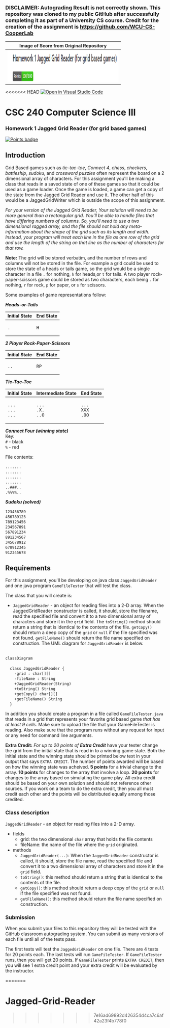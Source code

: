 ### DISCLAIMER: Autograding Result is not correctly shown. This repository was cloned to my public GitHub after successfully completing it as part of a University CS course. Credit for the creation of the assignment is https://github.com/WCU-CS-CooperLab
| Image of Score from Original Repository |
|-------------------------------------------------------------|
|<img src="Score.png" alt="Score" width="350" height="100" />|


<<<<<<< HEAD
[![Open in Visual Studio Code](https://classroom.github.com/assets/open-in-vscode-c66648af7eb3fe8bc4f294546bfd86ef473780cde1dea487d3c4ff354943c9ae.svg)](https://classroom.github.com/online_ide?assignment_repo_id=10018193&assignment_repo_type=AssignmentRepo)
# CSC 240 Computer Science III
### Homework 1  Jagged Grid Reader (for grid based games)

[![Points badge](../../blob/badges/.github/badges/points.svg)](../../actions)

## Introduction

Grid Based games such as *tic-tac-toe*, *Connect 4*, *chess*, *checkers*, *battleship*, *sudoku*, and *crossword puzzles* often represent the board on a 2 dimensional array of characters. For this assignment you'll be making a class that reads in a saved state of one of these games so that it could be used as a game loader. Once the game is loaded, a game can get a copy of the state from the Jagged Grid Reader and use it. The other half of this would be a JaggedGridWriter which is outside the scope of this assignment.

*For your version of the Jagged Grid Reader, Your solution will need to be more general than a rectangular grid. You'll be able to handle files that have differing numbers of columns. So, you'll need to use a two dimensional ragged array, and the file should not hold any meta-information about the shape of the grid such as its length and width. Instead, your program will treat each line in the file as one row of the grid and use the length of the string on that line as the number of characters for that row.*

**Note:** The grid will be stored verbatim, and the number of rows and columns will not be stored in the file.
For example a grid could be used to store the state of a heads or tails game, so the grid would be a single character in a file `.` for nothing, `h` for heads,or `t` for tails. A two player rock-paper-scissors game could be stored as two characters, each being `.` for nothing, `r` for rock, `p` for paper, or `s` for scissors.


Some examples of game representations follow:

***Heads-or-Tails***

| Initial State | End State |
|----|----|
|<pre>.</pre>|<pre>H</pre>|

***2 Player Rock-Paper-Scissors***

| Initial State | End State |
|----|----|
|<pre>..</pre>|<pre>RP</pre>|



***Tic-Tac-Toe***  

| Initial State | Intermediate State | End State |
|----|----|----|
|<pre>...<br>...<br>...</pre>|<pre>...<br>.X.<br>..O</pre>|<pre>...<br>XXX<br>.OO</pre>|

***Connect Four (winning state)***  
Key:  
`#` - black  
`%` - red  

File contents:  
```
.......
.......
.......
.......
..###..
.%%%%..
```

***Sudoku (solved)***  

```
123456789
456789123
789123456
234567891
567891234
891234567
345678912
678912345
912345678
```


## Requirements

For this assignment, you'll be developing on java class `JaggedGridReader` and one java program `GameFileTester` that will test the class. 

The class that you will create is:

- `JaggedGridReader` - an object for reading files into a 2-D array. When the JaggedGridReader constructor is called, it should, store the filename, read the specified file and convert it to a two dimensional array of characters and store it in the `grid` field. The `toString()` method should return a string that is identical to the contents of the file. `getCopy()` should return a deep copy of the `grid` or `null` if the file specified was not found. `getFileName()` should return the file name specified on construction. The UML diagram for `JaggedGridReader` is below. 

```mermaid

classDiagram
  
  class JaggedGridReader {
    -grid : char[][]
    -fileName : String
    +JaggedGridReader(String)
    +toString() String
    +getCopy() char[][]
    +getFileName() String
  }

```




In addition you should create a program in a file called `GameFileTester.java` that reads in a grid that represents your favorite grid based game *that has at least 9 cells*. Make sure to upload the file that your GameFileTester is reading. Also make sure that the program runs without any request for input or any need for command line arguments. 

**Extra Credit:** *For up to 20 points of **Extra Credit*** have your tester change the grid from the initial state that is read in to a winning game state. Both the initial state and the winning state should be printed below text in your output that says `EXTRA CREDIT`. The number of points awarded will be based on how the winning state was acheived. **5 points** for a trivial change to the array. **10 points** for changes to the array that involve a loop. **20 points** for changes to the array based on simulating the game play. All extra credit should be based on your own solution and should not reference other sources. If you work on a team to do the extra credit, then you all must credit each other and the points will be distributed equally among those credited.



### Class description
`JaggedGridReader` - an object for reading files into a 2-D array. 
- fields
  - grid: the two dimensional `char` array that holds the file contents
  - fileName: the name of the file where the `grid` originated.
- methods
  - `JaggedGridReader(...)`: When the `JaggedGridReader` constructor is called, it should, store the file name, read the specified file and convert it to a two dimensional array of characters and store it in the `grid` field.
  - `toString()`: this method should return a string that is identical to the contents of the file. 
  - `getCopy()`: this method should return a deep copy of the `grid` or `null` if the file specified was not found. 
  - `getFileName()`: this method should return the file name specified on construction. 


### Submission

When you submit your files to this repository they will be tested with the GitHub classroom autograding system. You can submit as many versions of each file until all of the tests pass.

The first tests will test the `JaggedGridReader` on one file.  There are 4 tests for 20 points each.
The last tests will run `GameFileTester`. If `GameFileTester` runs, then you will get 20 points.
If `GameFileTester` prints `EXTRA CREDIT`, then you will see 1 extra credit point and your extra credit will be evaluated by the instructor.



=======
# Jagged-Grid-Reader
>>>>>>> 7e16ad69892d426354d4ca7c6af42a23f4b778f0
